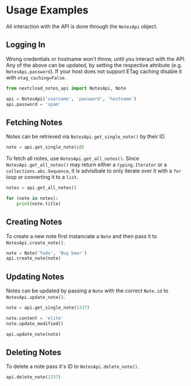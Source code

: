 # Usage Examples

All interaction with the API is done through the `NotesApi` object.

## Logging In

Wrong credentials or hostname won't throw, until you interact with the API.
Any of the above can be updated, by setting the respective attribute (e.g. `NotesApi.password`).
If your host does not support ETag caching disable it with `etag_caching=False`.

```py
from nextcloud_notes_api import NotesApi, Note

api = NotesApi('username', 'password', 'hostname')
api.password = 'spam'
```

## Fetching Notes

Notes can be retrieved via `NotesApi.get_single_note()` by their ID.

```py
note = api.get_single_note(id)
```

To fetch all notes, use `NotesApi.get_all_notes()`.
Since `NotesApi.get_all_notes()` may return either a `typing.Iterator` or
a `collections.abc.Sequence`, it is advisibale to only iterate over it with a `for`
loop or converting it to a `list`.

```py
notes = api.get_all_notes()

for (note in notes):
    print(note.title)
```

## Creating Notes

To create a new note first instanciate a `Note` and then pass it to `NotesApi.create_note()`.

```py
note = Note('Todo', 'Buy beer')
api.create_note(note)
```

## Updating Notes

Notes can be updated by passing a `Note` with the correct
`Note.id` to `NotesApi.update_note()`.

```py
note = api.get_single_note(1337)

note.content = 'elite'
note.update_modified()

api.update_note(note)
```

## Deleting Notes

To delete a note pass it's ID to `NotesApi.delete_note()`.

```py
api.delete_note(1337)
```
